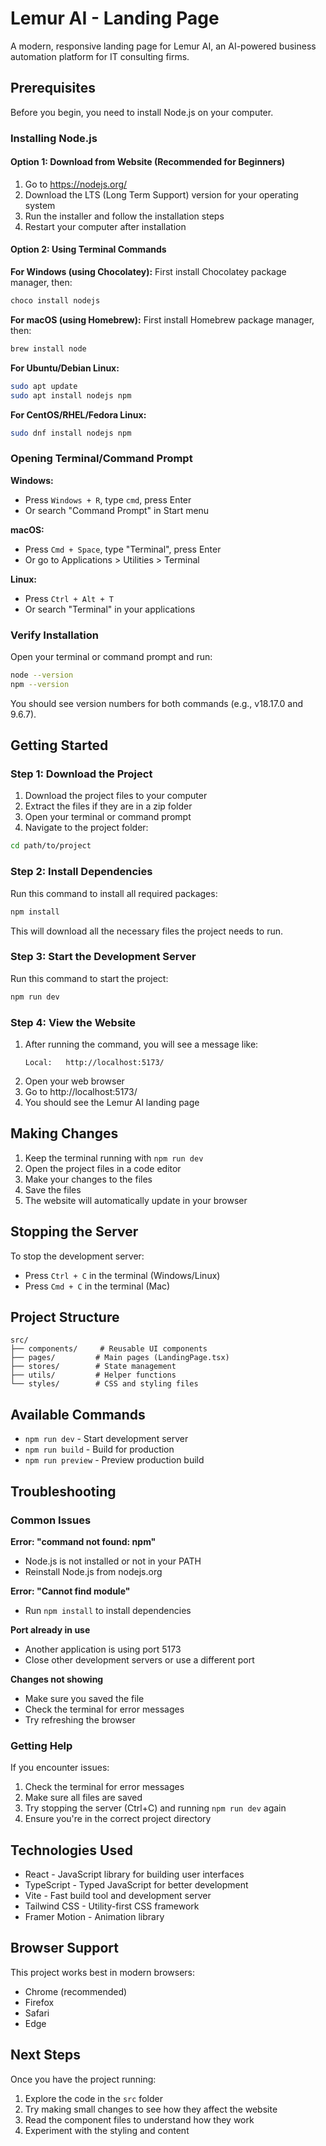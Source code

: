 # Lemur AI - Landing Page

A modern, responsive landing page for Lemur AI, an AI-powered business automation platform for IT consulting firms.

## Prerequisites

Before you begin, you need to install Node.js on your computer.

### Installing Node.js

#### Option 1: Download from Website (Recommended for Beginners)
1. Go to https://nodejs.org/
2. Download the LTS (Long Term Support) version for your operating system
3. Run the installer and follow the installation steps
4. Restart your computer after installation

#### Option 2: Using Terminal Commands

**For Windows (using Chocolatey):**
First install Chocolatey package manager, then:
```bash
choco install nodejs
```

**For macOS (using Homebrew):**
First install Homebrew package manager, then:
```bash
brew install node
```

**For Ubuntu/Debian Linux:**
```bash
sudo apt update
sudo apt install nodejs npm
```

**For CentOS/RHEL/Fedora Linux:**
```bash
sudo dnf install nodejs npm
```

### Opening Terminal/Command Prompt

**Windows:**
- Press `Windows + R`, type `cmd`, press Enter
- Or search "Command Prompt" in Start menu

**macOS:**
- Press `Cmd + Space`, type "Terminal", press Enter
- Or go to Applications > Utilities > Terminal

**Linux:**
- Press `Ctrl + Alt + T`
- Or search "Terminal" in your applications

### Verify Installation

Open your terminal or command prompt and run:

```bash
node --version
npm --version
```

You should see version numbers for both commands (e.g., v18.17.0 and 9.6.7).

## Getting Started

### Step 1: Download the Project

1. Download the project files to your computer
2. Extract the files if they are in a zip folder
3. Open your terminal or command prompt
4. Navigate to the project folder:

```bash
cd path/to/project
```

### Step 2: Install Dependencies

Run this command to install all required packages:

```bash
npm install
```

This will download all the necessary files the project needs to run.

### Step 3: Start the Development Server

Run this command to start the project:

```bash
npm run dev
```

### Step 4: View the Website

1. After running the command, you will see a message like:
   ```
   Local:   http://localhost:5173/
   ```
2. Open your web browser
3. Go to http://localhost:5173/
4. You should see the Lemur AI landing page

## Making Changes

1. Keep the terminal running with `npm run dev`
2. Open the project files in a code editor
3. Make your changes to the files
4. Save the files
5. The website will automatically update in your browser

## Stopping the Server

To stop the development server:
- Press `Ctrl + C` in the terminal (Windows/Linux)
- Press `Cmd + C` in the terminal (Mac)

## Project Structure

```
src/
├── components/     # Reusable UI components
├── pages/         # Main pages (LandingPage.tsx)
├── stores/        # State management
├── utils/         # Helper functions
└── styles/        # CSS and styling files
```

## Available Commands

- `npm run dev` - Start development server
- `npm run build` - Build for production
- `npm run preview` - Preview production build

## Troubleshooting

### Common Issues

**Error: "command not found: npm"**
- Node.js is not installed or not in your PATH
- Reinstall Node.js from nodejs.org

**Error: "Cannot find module"**
- Run `npm install` to install dependencies

**Port already in use**
- Another application is using port 5173
- Close other development servers or use a different port

**Changes not showing**
- Make sure you saved the file
- Check the terminal for error messages
- Try refreshing the browser

### Getting Help

If you encounter issues:
1. Check the terminal for error messages
2. Make sure all files are saved
3. Try stopping the server (Ctrl+C) and running `npm run dev` again
4. Ensure you're in the correct project directory

## Technologies Used

- React - JavaScript library for building user interfaces
- TypeScript - Typed JavaScript for better development
- Vite - Fast build tool and development server
- Tailwind CSS - Utility-first CSS framework
- Framer Motion - Animation library

## Browser Support

This project works best in modern browsers:
- Chrome (recommended)
- Firefox
- Safari
- Edge

## Next Steps

Once you have the project running:
1. Explore the code in the `src` folder
2. Try making small changes to see how they affect the website
3. Read the component files to understand how they work
4. Experiment with the styling and content
